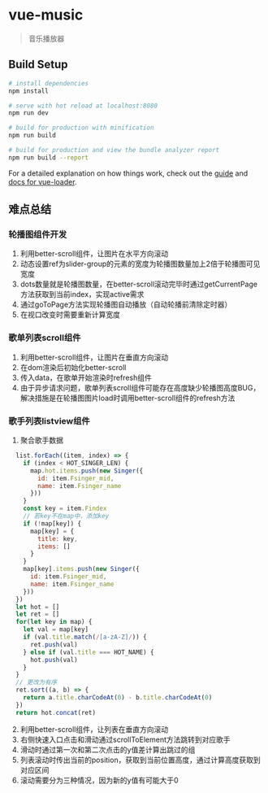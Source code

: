 # vue-music

> 音乐播放器

## Build Setup

``` bash
# install dependencies
npm install

# serve with hot reload at localhost:8080
npm run dev

# build for production with minification
npm run build

# build for production and view the bundle analyzer report
npm run build --report
```

For a detailed explanation on how things work, check out the [guide](http://vuejs-templates.github.io/webpack/) and [docs for vue-loader](http://vuejs.github.io/vue-loader).

## 难点总结
### 轮播图组件开发

1. 利用better-scroll组件，让图片在水平方向滚动
2. 动态设置ref为slider-group的元素的宽度为轮播图数量加上2倍于轮播图可见宽度
3. dots数量就是轮播图数量，在better-scroll滚动完毕时通过getCurrentPage方法获取到当前index，实现active需求
4. 通过goToPage方法实现轮播图自动播放（自动轮播前清除定时器）
5. 在视口改变时需要重新计算宽度

### 歌单列表scroll组件

1. 利用better-scroll组件，让图片在垂直方向滚动
2. 在dom渲染后初始化better-scroll
3. 传入data，在歌单开始渲染时refresh组件
4. 由于异步请求问题，歌单列表scroll组件可能存在高度缺少轮播图高度BUG，解决措施是在轮播图图片load时调用better-scroll组件的refresh方法

### 歌手列表listview组件

1. 聚合歌手数据
```JavaScript
  list.forEach((item, index) => {
    if (index < HOT_SINGER_LEN) {
      map.hot.items.push(new Singer({
        id: item.Fsinger_mid,
        name: item.Fsinger_name
      }))
    }
    const key = item.Findex
    // 若key不在map中，添加key
    if (!map[key]) {
      map[key] = {
        title: key,
        items: []
      }
    }
    map[key].items.push(new Singer({
      id: item.Fsinger_mid,
      name: item.Fsinger_name
    }))
  })
  let hot = []
  let ret = []
  for(let key in map) {
    let val = map[key]
    if (val.title.match(/[a-zA-Z]/)) {
      ret.push(val)
    } else if (val.title === HOT_NAME) {
      hot.push(val)
    }
  }
  // 更改为有序
  ret.sort((a, b) => {
    return a.title.charCodeAt(0) - b.title.charCodeAt(0)
  })
  return hot.concat(ret)
```
2. 利用better-scroll组件，让列表在垂直方向滚动
3. 右侧快速入口点击和滑动通过scrollToElement方法跳转到对应歌手
4. 滑动时通过第一次和第二次点击的y值差计算出跳过的组
5. 列表滚动时传出当前的position，获取到当前位置高度，通过计算高度获取到对应区间
6. 滚动需要分为三种情况，因为新的y值有可能大于0